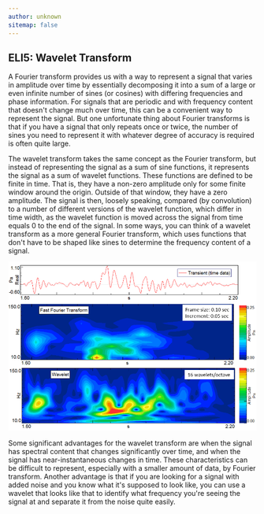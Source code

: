```yaml
---
author: unknown
sitemap: false
---
```

## ELI5: Wavelet Transform

A Fourier transform provides us with a way to represent a signal that varies in amplitude over time by essentially decomposing it into a sum of a large or even infinite number of sines (or cosines) with differing frequencies and phase information. For signals that are periodic and with frequency content that doesn't change much over time, this can be a convenient way to represent the signal. But one unfortunate thing about Fourier transforms is that if you have a signal that only repeats once or twice, the number of sines you need to represent it with whatever degree of accuracy is required is often quite large.

The wavelet transform takes the same concept as the Fourier transform, but instead of representing the signal as a sum of sine functions, it represents the signal as a sum of wavelet functions. These functions are defined to be finite in time. That is, they have a non-zero amplitude only for some finite window around the origin. Outside of that window, they have a zero amplitude. The signal is then, loosely speaking, compared (by convolution) to a number of different versions of the wavelet function, which differ in time width, as the wavelet function is moved across the signal from time equals 0 to the end of the signal. In some ways, you can think of a wavelet transform as a more general Fourier transform, which uses functions that don't have to be shaped like sines to determine the frequency content of a signal.

![](https://raw.githubusercontent.com/Silverlined/silverlined.github.io/main/res/wavelet.png)

Some significant advantages for the wavelet transform are when the signal has spectral content that changes significantly over time, and when the signal has near-instantaneous changes in time. These characteristics can be difficult to represent, especially with a smaller amount of data, by Fourier transform. Another advantage is that if you are looking for a signal with added noise and you know what it's supposed to look like, you can use a wavelet that looks like that to identify what frequency you're seeing the signal at and separate it from the noise quite easily.

